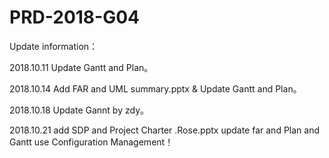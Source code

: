 # PRD-2018-G04



Update information：

2018.10.11 Update Gantt and Plan。

2018.10.14 Add  FAR and UML summary.pptx & Update Gantt and Plan。

2018.10.18 Update Gannt by zdy。

2018.10.21 add SDP and Project Charter .Rose.pptx
           update far and Plan and Gantt
           use Configuration Management！
